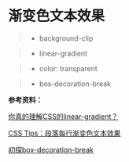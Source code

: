 # 渐变色文本效果

> - background-clip

> - linear-gradient

> - color: transparent

> - box-decoration-break

<vuep template="#demo1" class="full-page"></vuep>
<script v-pre type="text/x-template" id="demo1">
<style>
  .main-cons{
    width: 800px;
    margin: 0px auto;
    padding: 30px 0;
  }
  .main-cons::after{content: "";clear: both;display: block;}
  .main-cons p{
    display: inline;
    color: transparent;
    -webkit-background-clip: text;
    background-clip: text;
    background-image: linear-gradient(90deg, red, blue);
    margin: 0 0 25px 0;
  }
  .main-cons > div{
    width: 380px;float: left;
  }
  .main-cons .cle p{
    display: block;
  }
  .main-cons .cri{
    float: right;
  }
  .main-cons .cri p{
    box-decoration-break: clone;
    -webkit-box-decoration-break: clone;
  }
</style>
<template>
  <div class="main-cons">
    <div class="cle">
      <p>如果有来生，要做一棵树，站成永恒，没有悲欢的姿势。一半在土里安详，一半在风里飞扬，一半洒落阴凉，一半沐浴阳光。非常沉默，非常骄傲，从不依靠，从不寻找 。</p>
      <p>生活不是眼前的苟且， 生活有诗和远方。</p>
      <p>CODEHTML</p>
      <p>真正的平静，不是避开车马喧嚣，而是在心中修篱种菊。尽管如流往事，每一天都涛声依旧，只要我们消除执念，便可寂静安然。</p>
      <p>细数人生的过往，都是一部属于自己不朽的传奇，伸出双手，握一缕清风，融一抹优雅文字，把它们挽成生命的小花，别在发间，用流年的笔记下点滴的过往，记下铭心的春秋，把心刻在文字里来诠释人生...</p>
      <p>淡然于心，自在于世间。云淡得悠闲，水淡育万物。世间之事，纷纷扰扰，对错得失，难求完美。若一心想要事事求顺意，反而深陷于计较的泥潭，不能自拔。</p>
    </div>
    <div class="cri">
        <p>如果有来生，要做一棵树，站成永恒，没有悲欢的姿势。一半在土里安详，一半在风里飞扬，一半洒落阴凉，一半沐浴阳光。非常沉默，非常骄傲，从不依靠，从不寻找 。</p><br/><br/>
        <p>生活不是眼前的苟且， 生活有诗和远方。</p><br/><br/>
        <p>CODEHTML</p><br/><br/>
        <p>真正的平静，不是避开车马喧嚣，而是在心中修篱种菊。尽管如流往事，每一天都涛声依旧，只要我们消除执念，便可寂静安然。</p><br/><br/>
        <p>细数人生的过往，都是一部属于自己不朽的传奇，伸出双手，握一缕清风，融一抹优雅文字，把它们挽成生命的小花，别在发间，用流年的笔记下点滴的过往，记下铭心的春秋，把心刻在文字里来诠释人生...</p><br/><br/>
        <p>淡然于心，自在于世间。云淡得悠闲，水淡育万物。世间之事，纷纷扰扰，对错得失，难求完美。若一心想要事事求顺意，反而深陷于计较的泥潭，不能自拔。</p>
    </div>
  </div>
</template>
<script></script>
</script>

**参考资料：**

[你真的理解CSS的linear-gradient？](https://www.w3cplus.com/css3/do-you-really-understand-css-linear-gradients.html)

[CSS Tips：段落每行渐变色文本效果](https://www.w3cplus.com/css/gradient-for-every-line-of-a-para.html)

[初探box-decoration-break](https://www.w3cplus.com/css3/multi-line-padded-text-css-box-decoration-break.html)

